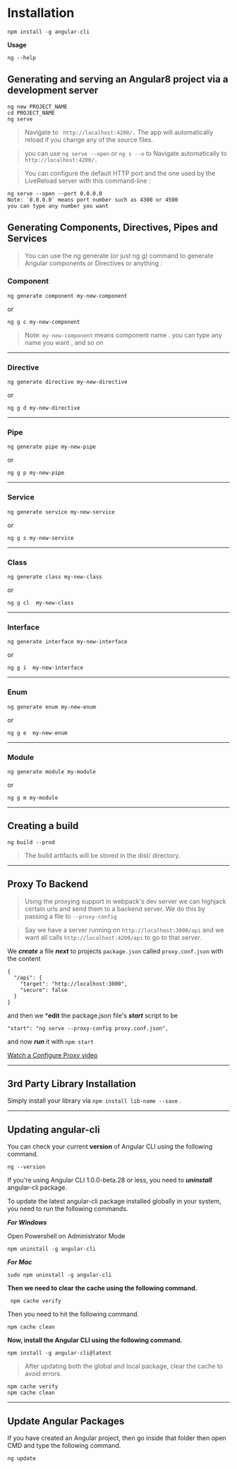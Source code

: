 

# Installation

``` 
npm install -g angular-cli 
```



**Usage** 

```
ng --help 
```



 ## Generating and serving an Angular8 project via a development server

```
ng new PROJECT_NAME
cd PROJECT_NAME
ng serve
```
>Navigate to ``` http://localhost:4200/.``` The app will automatically reload if you change any of the source files.

>you can use ``` ng serve --open ``` or ``` ng s --o ``` to Navigate automatically to ``` http://localhost:4200/.```  

>You can configure the default HTTP port and the one used by the LiveReload server with this command-line :

```
ng serve --open --port 0.0.0.0
Note: `0.0.0.0` means port number such as 4300 or 4500 
you can type any number you want 
``` 




## Generating Components, Directives, Pipes and Services

>You can use the ng generate (or just ng g) command to generate Angular components or Directives or anything :


### Component

```
ng generate component my-new-component
```
or 
```
ng g c my-new-component
```

> Note: `my-new-component` means component name . you can type any name you want , and so on 




______________________________________________________________________________________________






### Directive

```
ng generate directive my-new-directive
```

or 

```
ng g d my-new-directive
```



______________________________________________________________________________________________






### Pipe


```
ng generate pipe my-new-pipe
```

or 

```
ng g p my-new-pipe
```



______________________________________________________________________________________________







### Service


```
ng generate service my-new-service
```

or 

```
ng g s my-new-service
```



______________________________________________________________________________________________






### Class


```
ng generate class my-new-class
```

or 

```
ng g cl  my-new-class
```



______________________________________________________________________________________________






### Interface


```
ng generate interface my-new-interface
```

or 

```
ng g i  my-new-interface
```



______________________________________________________________________________________________






### Enum


```
ng generate enum my-new-enum
```

or 

```
ng g e  my-new-enum
```



______________________________________________________________________________________________






### Module


```
ng generate module my-module
```

or 

```
ng g m my-module
```



______________________________________________________________________________________________





## Creating a build

```
ng build --prod
```
>The build artifacts will be stored in the dist/ directory.



______________________________________________________________________________________________




## Proxy To Backend

>Using the proxying support in webpack's dev server we can highjack certain urls and send them to a backend server. 
>We do this by passing a file to `--proxy-config`

   
>Say we have a server running on `http://localhost:3000/api`
and we want all calls `http://localhost:4200/api` to go to that server.


We ***create*** a file ***next*** to projects `package.json` called `proxy.conf.json` with the content

```
{
  "/api": {
    "target": "http://localhost:3000",
    "secure": false
  }
}
```
and then we ***edit** the package.json file's ***start*** script to be
```
"start": "ng serve --proxy-config proxy.conf.json",
```

and now ***run*** it with ` npm start `

[Watch a Configure Proxy video](https://www.youtube.com/watch?v=z1MUmTjYKH8)


______________________________________________________________________________________________



## 3rd Party Library Installation

Simply install your library via `npm install lib-name --save` .




______________________________________________________________________________________________



## Updating angular-cli

You can check your current **version** of Angular CLI using the following command.

```
ng --version
```
If you're using Angular CLI 1.0.0-beta.28 or less, 
you need to ***uninstall*** angular-cli package.

To update the latest angular-cli package installed globally in your system,
you need to run the following commands.

***For Windows*** 

Open Powershell on Administrator Mode
```
npm uninstall -g angular-cli  
```
***For Mac***
```
sudo npm uninstall -g angular-cli 
```

**Then we need to clear the cache using the following command.**

```
 npm cache verify
```
Then you need to hit the following command.
```
npm cache clean
```

**Now, install the Angular CLI using the following command.**
```
npm install -g angular-cli@latest
```
>After updating both the global and local package, clear the cache to avoid errors.

```
npm cache verify
npm cache clean
```  




______________________________________________________________________________________________





## Update Angular Packages

If you have created an Angular project, then go inside that folder then open CMD and type the following command.

```
ng update
```





